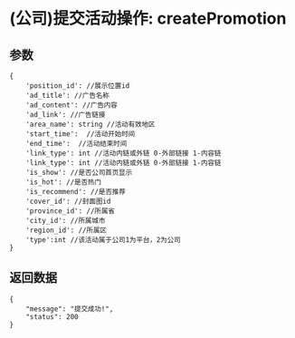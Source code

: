 # (公司)提交活动操作: createPromotion

## 参数

    {
        'position_id': //展示位置id
        'ad_title': //广告名称
        'ad_content': //广告内容
        'ad_link': //广告链接
        'area_name': string //活动有效地区
        'start_time':  //活动开始时间
        'end_time':  //活动结束时间
        'link_type': int //活动内链或外链 0-外部链接 1-内容链
        'link_type': int //活动内链或外链 0-外部链接 1-内容链
        'is_show': //是否公司首页显示
        'is_hot': //是否热门
        'is_recommend': //是否推荐
        'cover_id': //封面图id
        'province_id': //所属省
        'city_id': //所属城市
        'region_id': //所属区
        'type':int //该活动属于公司1为平台，2为公司
    }  

## 返回数据

    {
        "message": "提交成功!",
        "status": 200
    }
